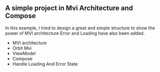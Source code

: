 ## A simple project in Mvi Architecture and Compose

In this example, I tried to design a great and simple structure to show the power of MVI architecture
Error and Loading have also been added.

* MVI architecture
* Orbit Mvi
* ViewModel
* Compose
* Handle Loading And Error State

